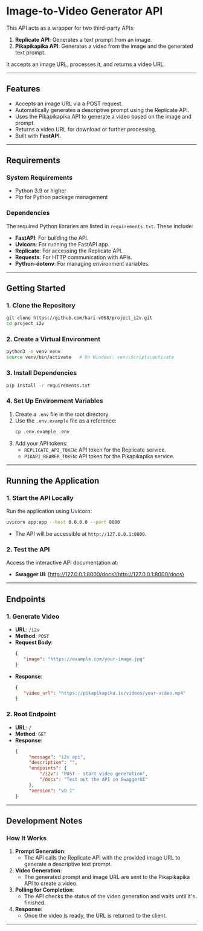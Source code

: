 # **Image-to-Video Generator API**

This API acts as a wrapper for two third-party APIs: 
1. **Replicate API**: Generates a text prompt from an image.  
2. **Pikapikapika API**: Generates a video from the image and the generated text prompt.

It accepts an image URL, processes it, and returns a video URL.

---

## **Features**

- Accepts an image URL via a POST request.
- Automatically generates a descriptive prompt using the Replicate API.
- Uses the Pikapikapika API to generate a video based on the image and prompt.
- Returns a video URL for download or further processing.
- Built with **FastAPI**.

---

## **Requirements**

### **System Requirements**
- Python 3.9 or higher
- Pip for Python package management

### **Dependencies**
The required Python libraries are listed in `requirements.txt`. These include:
- **FastAPI**: For building the API.
- **Uvicorn**: For running the FastAPI app.
- **Replicate**: For accessing the Replicate API.
- **Requests**: For HTTP communication with APIs.
- **Python-dotenv**: For managing environment variables.

---

## **Getting Started**

### **1. Clone the Repository**
```bash
git clone https://github.com/hari-v068/project_i2v.git
cd project_i2v
```

### **2. Create a Virtual Environment**
```bash
python3 -m venv venv
source venv/bin/activate   # On Windows: venv\Scripts\activate
```

### **3. Install Dependencies**
```bash
pip install -r requirements.txt
```

### **4. Set Up Environment Variables**
1. Create a `.env` file in the root directory.
2. Use the `.env.example` file as a reference:
   ```bash
   cp .env.example .env
   ```
3. Add your API tokens:
   - `REPLICATE_API_TOKEN`: API token for the Replicate service.
   - `PIKAPI_BEARER_TOKEN`: API token for the Pikapikapika service.

---

## **Running the Application**

### **1. Start the API Locally**
Run the application using Uvicorn:
```bash
uvicorn app:app --host 0.0.0.0 --port 8000
```
- The API will be accessible at `http://127.0.0.1:8000`.

### **2. Test the API**
Access the interactive API documentation at:
- **Swagger UI**: [http://127.0.0.1:8000/docs](http://127.0.0.1:8000/docs)

---

## **Endpoints**

### **1. Generate Video**
- **URL**: `/i2v`
- **Method**: `POST`
- **Request Body**:
   ```json
   {
      "image": "https://example.com/your-image.jpg"
   }
   ```
- **Response**:
   ```json
   {
      "video_url": "https://pikapikapika.io/videos/your-video.mp4"
   }
   ```

### **2. Root Endpoint**
- **URL**: `/`
- **Method**: `GET`
- **Response**:
   ```json
   {
        "message": "i2v api",
        "description": "",
        "endpoints": {
            "/i2v": "POST - start video generation",
            "/docs": "Test out the API in SwaggerUI"
        },
        "version": "v0.1"
   }
   ```

---

## **Development Notes**

### **How It Works**
1. **Prompt Generation**: 
   - The API calls the Replicate API with the provided image URL to generate a descriptive text prompt.
2. **Video Generation**:
   - The generated prompt and image URL are sent to the Pikapikapika API to create a video.
3. **Polling for Completion**:
   - The API checks the status of the video generation and waits until it's finished.
4. **Response**:
   - Once the video is ready, the URL is returned to the client.

---